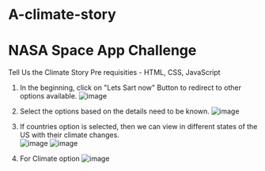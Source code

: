 # A-climate-story
# NASA Space App Challenge
Tell Us the Climate Story
Pre requisities - HTML, CSS, JavaScript

1. In the beginning, click on "Lets Sart now" Button to redirect to other options available.
   ![image](https://github.com/user-attachments/assets/54be6021-0c48-459a-8eb4-2e833e7fb3ba)

2. Select the options based on the details need to be known.
![image](https://github.com/user-attachments/assets/7afe2818-ed7d-44c3-ba1b-ddeaadf70a3d)
3. If countries option is selected, then we can view in different states of the US with their climate changes.   
![image](https://github.com/user-attachments/assets/8407b72a-c888-448e-8e40-1b3564f99eeb)
![image](https://github.com/user-attachments/assets/8dd6288f-f6ae-467f-9f72-4a40483294ae)
4. For Climate option
![image](https://github.com/user-attachments/assets/1dba6c3a-e3f7-4ab4-9564-7d1f24cf7b83)
